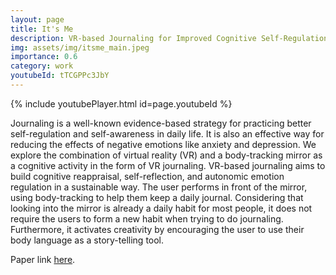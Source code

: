 ```yaml
---
layout: page
title: It's Me
description: VR-based Journaling for Improved Cognitive Self-Regulation
img: assets/img/itsme_main.jpeg
importance: 0.6
category: work
youtubeId: tTCGPPc3JbY
---
```


{% include youtubePlayer.html id=page.youtubeId %}

Journaling is a well-known evidence-based strategy for practicing better self-regulation and self-awareness in daily life. It is also an effective way for reducing the effects of negative emotions like anxiety and depression. We explore the combination of virtual reality (VR) and a body-tracking mirror as a cognitive activity in the form of VR journaling. VR-based journaling aims to build cognitive reappraisal, self-reflection, and autonomic emotion regulation in a sustainable way. The user performs in front of the mirror, using body-tracking to help them keep a daily journal. Considering that looking into the mirror is already a daily habit for most people, it does not require the users to form a new habit when trying to do journaling. Furthermore, it activates creativity by encouraging the user to use their body language as a story-telling tool.

Paper link <a href='https://yunsuenpai.com/assets/pdf/itsme.pdf'>here</a>.


